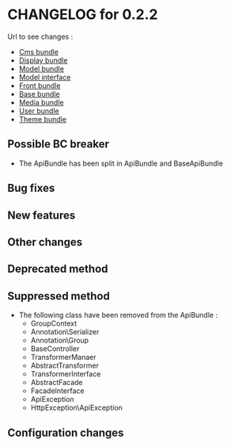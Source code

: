 # CHANGELOG for 0.2.2

Url to see changes : 

 - [Cms bundle](https://github.com/open-orchestra/open-orchestra-cms-bundle/compare/v0.2.1...v0.2.2)
 - [Display bundle](https://github.com/open-orchestra/open-orchestra-display-bundle/compare/v0.2.1...v0.2.2)
 - [Model bundle](https://github.com/open-orchestra/open-orchestra-model-bundle/compare/v0.2.1...v0.2.2)
 - [Model interface](https://github.com/open-orchestra/open-orchestra-model-interface/compare/v0.2.1...v0.2.2)
 - [Front bundle](https://github.com/open-orchestra/open-orchestra-front-bundle/compare/v0.2.1...v0.2.2)
 - [Base bundle](https://github.com/open-orchestra/open-orchestra-base-bundle/compare/v0.2.1...v0.2.2)
 - [Media bundle](https://github.com/open-orchestra/open-orchestra-media-bundle/compare/v0.2.1...v0.2.2)
 - [User bundle](https://github.com/open-orchestra/open-orchestra-user-bundle/compare/v0.2.1...v0.2.2)
 - [Theme bundle](https://github.com/open-orchestra/open-orchestra-theme-bundle/compare/v0.2.1...v0.2.2)

## Possible BC breaker

 - The ApiBundle has been split in ApiBundle and BaseApiBundle

## Bug fixes

## New features

## Other changes

## Deprecated method

## Suppressed method

 - The following class have been removed from the ApiBundle : 
   - GroupContext
   - Annotation\Serializer
   - Annotation\Group
   - BaseController
   - TransformerManaer
   - AbstractTransformer
   - TransformerInterface
   - AbstractFacade
   - FacadeInterface
   - ApiException
   - HttpException\ApiException

## Configuration changes
